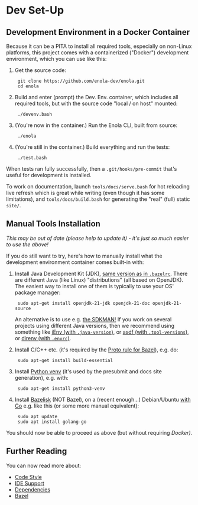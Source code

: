 <!--
    SPDX-License-Identifier: Apache-2.0

    Copyright 2023-2024 The Enola <https://enola.dev> Authors

    Licensed under the Apache License, Version 2.0 (the "License");
    you may not use this file except in compliance with the License.
    You may obtain a copy of the License at

        https://www.apache.org/licenses/LICENSE-2.0

    Unless required by applicable law or agreed to in writing, software
    distributed under the License is distributed on an "AS IS" BASIS,
    WITHOUT WARRANTIES OR CONDITIONS OF ANY KIND, either express or implied.
    See the License for the specific language governing permissions and
    limitations under the License.
-->

# Dev Set-Up

<!-- TODO https://github.com/enola-dev/enola/issues/506: ## Visual Studio Code **We highly recommend you use our ready-made "1 click" [Web/Cloud IDE](ide.md) set-up.** -->

## Development Environment in a Docker Container

Because it can be a PITA to install all required tools, especially on non-Linux platforms,
this project comes with a containerized ("Docker") development environment, which you can use like this:

1. Get the source code:

        git clone https://github.com/enola-dev/enola.git
        cd enola

1. Build and enter (prompt) the Dev. Env. container, which includes all required tools, but with the source code "local / on host" mounted:

        ./devenv.bash

1. (You're now in the container.) Run the Enola CLI, built from source:

        ./enola

1. (You're still in the container.) Build everything and run the tests:

        ./test.bash

When tests ran fully successfully, then a `.git/hooks/pre-commit` that's useful for development is installed.

To work on documentation, launch `tools/docs/serve.bash` for hot reloading live refresh which is great while writing
(even though it has some limitations), and `tools/docs/build.bash` for generating the "real" (full) static `site/`.

## Manual Tools Installation

_This may be out of date (please help to update it) - it's just so much easier to use the above!_

If you do still want to try, here's how to manually install what the development environment container comes built-in with:

1. Install Java Development Kit (JDK), [same version as in `.bazelrc`](../../.bazelrc).
   There are different Java (like Linux) "distributions" (all based on OpenJDK).
   The easiest way to install one of them is typically to use your OS' package manager:

        sudo apt-get install openjdk-21-jdk openjdk-21-doc openjdk-21-source

   An alternative is to use e.g. [the SDKMAN!](https://sdkman.io)
   If you work on several projects using different Java versions,
   then we recommend using something like
   [jEnv (with `.java-version`)](https://www.jenv.be), or
   [asdf (with `.tool-versions`)](https://asdf-vm.com), or
   [direnv (with `.envrc`)](https://direnv.net).

1. Install C/C++ etc. (it's required by the
   [Proto rule for Bazel](https://github.com/bazelbuild/rules_proto)), e.g. do:

        sudo apt-get install build-essential

1. Install [Python venv](https://docs.python.org/3/library/venv.html)
   (it's used by the presubmit and docs site generation), e.g. with:

        sudo apt-get install python3-venv

1. Install [Bazelisk](https://github.com/bazelbuild/bazelisk) (NOT Bazel),
   on a (recent enough...) Debian/Ubuntu [with Go](https://go.dev/doc/install)
   e.g. like this (or some more manual equivalent):

        sudo apt update
        sudo apt install golang-go

You should now be able to proceed as above (but without requiring _Docker)._

## Further Reading

You can now read more about:

* [Code Style](style.md)
* [IDE Support](ide.md)
* [Dependencies](dependencies.md)
* [Bazel](bazel.md)
